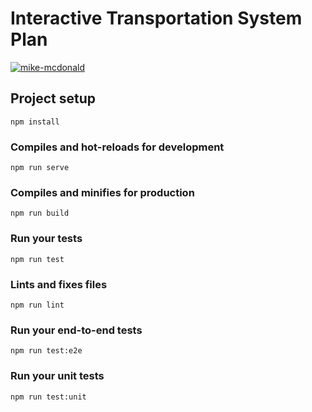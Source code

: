 # Interactive Transportation System Plan
[![mike-mcdonald](https://circleci.com/gh/mike-mcdonald/interactive-tsp.svg?style=svg)](https://circleci.com/gh/mike-mcdonald/interactive-tsp)

## Project setup
```
npm install
```

### Compiles and hot-reloads for development
```
npm run serve
```

### Compiles and minifies for production
```
npm run build
```

### Run your tests
```
npm run test
```

### Lints and fixes files
```
npm run lint
```

### Run your end-to-end tests
```
npm run test:e2e
```

### Run your unit tests
```
npm run test:unit
```
